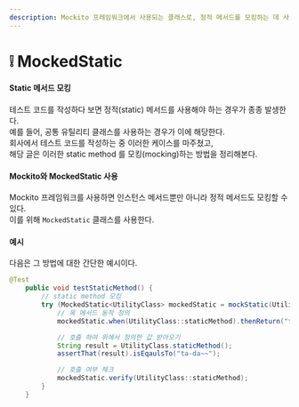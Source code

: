 ```yaml
---
description: Mockito 프레임워크에서 사용되는 클래스로, 정적 메서드를 모킹하는 데 사용
---
```


# ❕ MockedStatic

#### **Static 메서드 모킹**&#x20;

테스트 코드를 작성하다 보면 정적(static) 메서드를 사용해야 하는 경우가 종종 발생한다. \
예를 들어, 공통 유틸리티 클래스를 사용하는 경우가 이에 해당한다. \
회사에서 테스트 코드를 작성하는 중 이러한 케이스를 마주쳤고, \
해당 글은 이러한 static method 를 모킹(mocking)하는 방법을 정리해본다.

#### **Mockito와 MockedStatic 사용**

Mockito 프레임워크를 사용하면 인스턴스 메서드뿐만 아니라 정적 메서드도 모킹할 수 있다. \
이를 위해 `MockedStatic` 클래스를 사용한다.&#x20;

#### **예시**&#x20;

다음은 그 방법에 대한 간단한 예시이다.

```java
@Test
    public void testStaticMethod() {
        // static method 모킹
        try (MockedStatic<UtilityClass> mockedStatic = mockStatic(UtilityClass.class)) {
            // 목 메서드 동작 정의
            mockedStatic.when(UtilityClass::staticMethod).thenReturn("ta-da~~");

            // 호출 하여 위에서 정의한 값 받아오기
            String result = UtilityClass.staticMethod();
            assertThat(result).isEqaulsTo("ta-da~~");

            // 호출 여부 체크
            mockedStatic.verify(UtilityClass::staticMethod);
        }
    }
```
